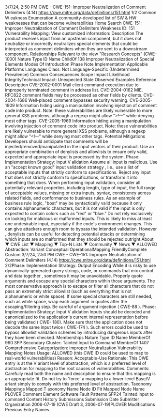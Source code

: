 3/7/24, 2:50 PM CWE - CWE-151: Improper Neutralization of Comment Delimiters (4.14)
https://cwe.mitre.org/data/deﬁnitions/151.html 1/2
Common W eakness Enumeration
A community-developed list of SW & HW weaknesses that can become
vulnerabilities
Home Search
CWE-151: Improper Neutralization of Comment Delimiters
Weakness ID: 151
Vulnerability Mapping: 
View customized information:
 Description
The product receives input from an upstream component, but it does not neutralize or incorrectly neutralizes special elements that
could be interpreted as comment delimiters when they are sent to a downstream component.
 Relationships
 Relevant to the view "Research Concepts" (CWE-1000)
Nature Type ID Name
ChildOf 138 Improper Neutralization of Special Elements
 Modes Of Introduction
Phase Note
Implementation
 Applicable Platforms
Languages
Class: Not Language-Specific (Undetermined Prevalence)
 Common Consequences
Scope Impact Likelihood
IntegrityTechnical Impact: Unexpected State
 Observed Examples
Reference Description
CVE-2002-0001 Mail client command execution due to improperly terminated comment in address list.
CVE-2004-0162 MIE. RFC822 comment fields may be processed as other fields by clients.
CVE-2004-1686 Well-placed comment bypasses security warning.
CVE-2005-1909 Information hiding using a manipulation involving injection of comment code into product. Note: these
vulnerabilities are likely vulnerable to more general XSS problems, although a regexp might allow ">!--"
while denying most other tags.
CVE-2005-1969 Information hiding using a manipulation involving injection of comment code into product. Note: these
vulnerabilities are likely vulnerable to more general XSS problems, although a regexp might allow "<!--"
while denying most other tags.
 Potential Mitigations
Developers should anticipate that comments will be injected/removed/manipulated in the input vectors of their product. Use an
appropriate combination of denylists and allowlists to ensure only valid, expected and appropriate input is processed by the
system.
Phase: Implementation
Strategy: Input V alidation
Assume all input is malicious. Use an "accept known good" input validation strategy , i.e., use a list of acceptable inputs that
strictly conform to specifications. Reject any input that does not strictly conform to specifications, or transform it into something
that does.
When performing input validation, consider all potentially relevant properties, including length, type of input, the full range of
acceptable values, missing or extra inputs, syntax, consistency across related fields, and conformance to business rules. As an
example of business rule logic, "boat" may be syntactically valid because it only contains alphanumeric characters, but it is not
valid if the input is only expected to contain colors such as "red" or "blue."
Do not rely exclusively on looking for malicious or malformed inputs. This is likely to miss at least one undesirable input,
especially if the code's environment changes. This can give attackers enough room to bypass the intended validation. However ,
denylists can be useful for detecting potential attacks or determining which inputs are so malformed that they should be rejected
outright.About ▼ CWE List ▼ Mapping ▼ Top-N Lists ▼ Community ▼ News ▼
ALLOWED
Abstraction: Variant
Conceptual OperationalMapping
FriendlyComplete Custom
3/7/24, 2:50 PM CWE - CWE-151: Improper Neutralization of Comment Delimiters (4.14)
https://cwe.mitre.org/data/deﬁnitions/151.html 2/2Phase: Implementation
Strategy: Output Encoding
While it is risky to use dynamically-generated query strings, code, or commands that mix control and data together , sometimes it
may be unavoidable. Properly quote arguments and escape any special characters within those arguments. The most
conservative approach is to escape or filter all characters that do not pass an extremely strict allowlist (such as everything that is
not alphanumeric or white space). If some special characters are still needed, such as white space, wrap each argument in
quotes after the escaping/filtering step. Be careful of argument injection ( CWE-88 ).
Phase: Implementation
Strategy: Input V alidation
Inputs should be decoded and canonicalized to the application's current internal representation before being validated ( CWE-
180). Make sure that the application does not decode the same input twice ( CWE-174 ). Such errors could be used to bypass
allowlist validation schemes by introducing dangerous inputs after they have been checked.
 Memberships
Nature Type ID Name
MemberOf 990 SFP Secondary Cluster: Tainted Input to Command
MemberOf 1407 Comprehensive Categorization: Improper Neutralization
 Vulnerability Mapping Notes
Usage: ALLOWED (this CWE ID could be used to map to real-world vulnerabilities)
Reason: Acceptable-Use
Rationale:
This CWE entry is at the V ariant level of abstraction, which is a preferred level of abstraction for mapping to the root causes of
vulnerabilities.
Comments:
Carefully read both the name and description to ensure that this mapping is an appropriate fit. Do not try to 'force' a mapping to a
lower-level Base/V ariant simply to comply with this preferred level of abstraction.
 Taxonomy Mappings
Mapped T axonomy Name Node ID Fit Mapped Node Name
PLOVER Comment Element
Software Fault Patterns SFP24 Tainted input to command
 Content History
 Submissions
Submission Date Submitter Organization
2006-07-19
(CWE Draft 3, 2006-07-19)PLOVER
 Modifications
 Previous Entry Names

